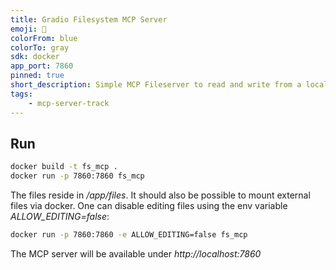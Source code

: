 ```yaml
---
title: Gradio Filesystem MCP Server
emoji: 📁
colorFrom: blue
colorTo: gray
sdk: docker
app_port: 7860
pinned: true
short_description: Simple MCP Fileserver to read and write from a local directory.
tags:
    - mcp-server-track
---
```


## Run

```bash
docker build -t fs_mcp .
docker run -p 7860:7860 fs_mcp
```
The files reside in */app/files*. It should also be possible to mount external files via docker.
One can disable editing files using the env variable *ALLOW_EDITING=false*:

```bash
docker run -p 7860:7860 -e ALLOW_EDITING=false fs_mcp
```

The MCP server will be available under *http://localhost:7860*
